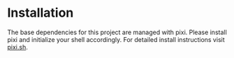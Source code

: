 # Installation
The base dependencies for this project are managed with pixi. Please install pixi and initialize your shell accordingly. For detailed install instructions visit [pixi.sh](https://pixi.sh).
